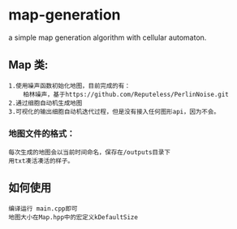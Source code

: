 # map-generation
a simple map generation algorithm with cellular automaton.
## Map 类:
    1.使用噪声函数初始化地图，目前完成的有：
        柏林噪声，基于https://github.com/Reputeless/PerlinNoise.git
    2.通过细胞自动机生成地图
    3.可视化的输出细胞自动机迭代过程，但是没有接入任何图形api，因为不会。
### 地图文件的格式：
    每次生成的地图会以当前时间命名，保存在/outputs目录下
    用txt凑活凑活的样子。
## 如何使用
    编译运行 main.cpp即可
    地图大小在Map.hpp中的宏定义kDefaultSize


